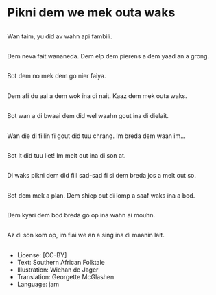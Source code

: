 # Pikni dem we mek outa waks

##
Wan taim, yu did av wahn api fambili.

##
Dem neva fait wananeda. Dem elp dem pierens a dem yaad an a grong.

##
Bot dem no mek dem go nier faiya.

##
Dem afi du aal a dem wok ina di nait. Kaaz dem mek outa waks.

##
Bot wan a di bwaai dem did wel waahn gout ina di dielait.

##
Wan die di fiilin fi gout did tuu chrang. Im breda dem waan im...

##
Bot it did tuu liet! Im melt out ina di son at.

##
Di waks pikni dem did fiil sad-sad fi si dem breda jos a melt out so.

##
Bot dem mek a plan. Dem shiep out di lomp a saaf waks ina a bod.

##
Dem kyari dem bod breda go op ina wahn ai mouhn.

##
Az di son kom op, im flai we an a sing ina di maanin lait.

##
* License: [CC-BY]
* Text: Southern African Folktale
* Illustration: Wiehan de Jager
* Translation: Georgette McGlashen
* Language: jam
